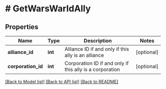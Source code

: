# # GetWarsWarIdAlly

## Properties

Name | Type | Description | Notes
------------ | ------------- | ------------- | -------------
**alliance_id** | **int** | Alliance ID if and only if this ally is an alliance | [optional]
**corporation_id** | **int** | Corporation ID if and only if this ally is a corporation | [optional]

[[Back to Model list]](../../README.md#models) [[Back to API list]](../../README.md#endpoints) [[Back to README]](../../README.md)
